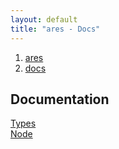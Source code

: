 ```yaml
---
layout: default
title: "ares - Docs"
---
```


<ol><li><a href='/index'><span>ares</span></a></li><li><a href='/docs'><span>docs</span></a></li></ol>

## Documentation

[Types](/docs/types) <br>
[Node](/docs/node)
